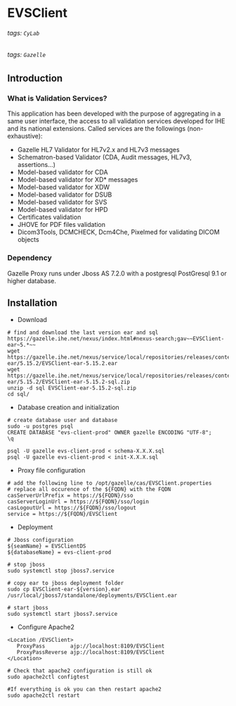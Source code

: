 # EVSClient
###### tags: `CyLab`
###### tags: `Gazelle`

## Introduction
### What is Validation Services?
This application has been developed with the purpose of aggregating in a same user interface, the access to all validation services developed for IHE and its national extensions. Called services are the followings (non-exhaustive):

* Gazelle HL7 Validator for HL7v2.x and HL7v3 messages
* Schematron-based Validator (CDA, Audit messages, HL7v3, assertions…)
* Model-based validator for CDA
* Model-based validator for XD* messages
* Model-based validator for XDW
* Model-based validator for DSUB
* Model-based validator for SVS
* Model-based validator for HPD
* Certificates validation
* JHOVE for PDF files validation
* Dicom3Tools, DCMCHECK, Dcm4Che, Pixelmed for validating DICOM objects

### Dependency
Gazelle Proxy runs under Jboss AS 7.2.0 with a postgresql PostGresql 9.1 or higher database. 

## Installation
* Download
```
# find and download the last version ear and sql https://gazelle.ihe.net/nexus/index.html#nexus-search;gav~~EVSClient-ear~5.*~~
wget https://gazelle.ihe.net/nexus/service/local/repositories/releases/content/net/ihe/gazelle/EVSClient-ear/5.15.2/EVSClient-ear-5.15.2.ear
wget https://gazelle.ihe.net/nexus/service/local/repositories/releases/content/net/ihe/gazelle/EVSClient-ear/5.15.2/EVSClient-ear-5.15.2-sql.zip
unzip -d sql EVSClient-ear-5.15.2-sql.zip
cd sql/
```

* Database creation and initialization
```
# create database user and database
sudo -u postgres psql
CREATE DATABASE "evs-client-prod" OWNER gazelle ENCODING "UTF-8";
\q

psql -U gazelle evs-client-prod < schema-X.X.X.sql
psql -U gazelle evs-client-prod < init-X.X.X.sql
```

* Proxy file configuration
```
# add the following line to /opt/gazelle/cas/EVSClient.properties
# replace all occurence of the ${FQDN} with the FQDN
casServerUrlPrefix = https://${FQDN}/sso
casServerLoginUrl = https://${FQDN}/sso/login
casLogoutUrl = https://${FQDN}/sso/logout
service = https://${FQDN}/EVSClient
```

* Deployment
```
# Jboss configuration
${seamName} = EVSClientDS
${databaseName} = evs-client-prod

# stop jboss
sudo systemctl stop jboss7.service

# copy ear to jboss deployment folder
sudo cp EVSClient-ear-${version}.ear /usr/local/jboss7/standalone/deployments/EVSClient.ear

# start jboss
sudo systemctl start jboss7.service
```

* Configure Apache2
```
<Location /EVSClient>
   ProxyPass        ajp://localhost:8109/EVSClient
   ProxyPassReverse ajp://localhost:8109/EVSClient
</Location>
 
# Check that apache2 configuration is still ok
sudo apache2ctl configtest

#If everything is ok you can then restart apache2
sudo apache2ctl restart
```